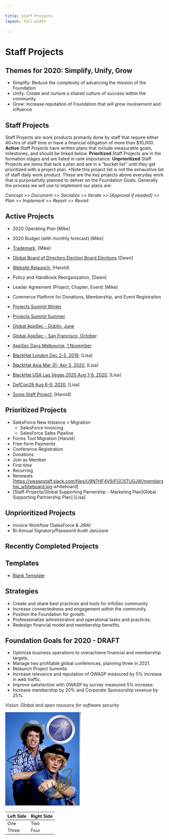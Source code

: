 ```yaml
---

title: Staff Projects
layout: full-width

---
```

# Staff Projects

## Themes for 2020: Simplify, Unify, Grow
* Simplify: Reduce the complexity of advancing the mission of the Foundation
* Unify: Create and nurture a shared culture of success within the community
* Grow: Increase reputation of Foundation that will grow involvement and influence

## Staff Projects

Staff Projects are work products primarily done by staff that require either 40+hrs of staff time or have a financial obligation of more than $10,000. **Active** Staff Projects have written plans that include measurable goals, milestones, and should be linked below.  **Prioritized** Staff Projects are in the formation stages and are listed in rank importance. **Unprioritized** Staff Projects are items that lack a plan and are in a "bucket list" until they get prioritized with a project plan. *Note this project list is not the exhaustive list of staff daily work product. These are the key projects above everyday work that is purposefully planned to deliver on the Foundation Goals. Generally the process we will use to implement our plans are: 

*Concept >> Document >> Socialize >> Iterate >> [Approval if needed] >> Plan >> Implement >> Report >> Revisit*

## Active Projects
* 2020 Operating Plan [Mike]
* 2020 Budget (with monthly forecast) [Mike]
* [Trademark](/www--staff/projects/201902-Trademarks), [Mike]
* [Global Board of Directors Election Board Elections](/www--staff/projects/201908-Board-Elections) [Dawn]
* [Website Relaunch](/www--staff/projects/2019-Website-Launch), [Harold]
* Policy and Handbook Reorganization, [Dawn]
* Leader Agreement (Project, Chapter, Event) [Mike]
* Commerce Platform for Donations, Membership, and Event Registraiton

* [Projects Summit Winter](/www--staff/projects/202002-Projects-Summit-Winter)
* [Projects Summit Summer](/www--staff/projects/202007-Projects-Summit-Summer)
* [Global AppSec - Dublin, June](/www--staff/projects/202006-Global-AppSec)
* [Global AppSec - San Francisco, October](/www--staff/projects/202010-Global-AppSec)

* [AppSec Days Melbourne, 1 November](https://www.owasp.org/index.php/Staff-Projects/20191101-AppSecDay-Melbourne)
* [BlackHat London Dec 2-5, 2019](/www--staff/projects/201912-Blackhat-London), [Lisa]
* [BlackHat Asia Mar 31- Apr 3, 2020](/www--staff/projects/2020-Blackhat-Asia), [Lisa]
* [BlackHat USA Las Vegas 2020 Aug 1-6, 2020](/www--staff/projects/202008-Blackhat), [Lisa]
* [DefCon28 Aug 6-9, 2020](/www--staff/projects/202008-DefCon-28), [Lisa]
* [Some Staff Project](/www--staff/projects/201910-SomeStaffProject), [Harold]

## Prioritized Projects
* SalesForce New Instance > Migration
  * SalesForce Invoicing
  * SalesForce Sales Pipeline
* Forms Tool Migration [Harold]
 * Free-form Payments
 * Conference Registration
 * Donations
 * Join as Member
  * First time
  * Recurring
  * Renewals [https://owaspstaff.slack.com/files/U9N7HF4V9/FGC6TUGJW/membership_whiteboard.jpg whiteboard]
* [Staff-Projects/Global Supporting Parnership - Marketing Plan|Global Supporting Partnership Plan] [Lisa] 

## Unprioritized Projects

* Invoice Workflow (SalesForce & JIRA)
* Bi-Annual Signatory/Password Audit Jan/June

## Recently Completed Projects

## Templates 
* [Blank Template](/www--staff/projects/_template)

## Strategies
* Create and share best practices and tools for InfoSec community
* Increase connectedness and engagement within the community.
* Position the Foundation for growth.
* Professionalize administrative and operational tasks and practices.
* Redesign financial model and membership benefits.

## Foundation Goals for 2020 - DRAFT 

* Optimize business operations to overachieve financial and membership targets.
* Manage two profitable global conferences, planning three in 2021.
* Relaunch Project Summits
* Increase relevance and reputation of OWASP measured by 5% increase in web traffic.
* Improve satisfaction with OWASP by survey measured 5% increase.
* Increase membership by 20% and Corporate Sponsorship revenue by 25%.

*Vision: Global and open resource for software security*


![Good Old Boys](/files/goodolboys.png)

|Left Side | Right Side |
|----------|------------|
|One|Two|
|Three|Four|
